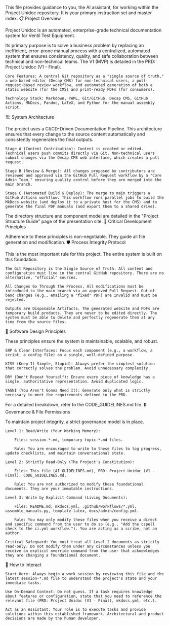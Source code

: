This file provides guidance to you, the AI assistant, for working within the Project Unidoc repository. It is your primary instruction set and master index.
📋 Project Overview

Project Unidoc is an automated, enterprise-grade technical documentation system for Ventil Test Equipment.

Its primary purpose is to solve a business problem by replacing an inefficient, error-prone manual process with a centralized, automated system that ensures consistency, quality, and safe collaboration between technical and non-technical teams. The V1 (MVP) is detailed in the PRD: Project Unidoc (V1 - Final).

    Core Features: A central Git repository as a "single source of truth," a web-based editor (Decap CMS) for non-technical users, a pull-request-based review workflow, and automated generation of both a static website (for the CMS) and print-ready PDFs (for consumers).

    Technology Stack: Markdown, YAML, Git/GitHub, Decap CMS, GitHub Actions, MkDocs, Pandoc, LaTeX, and Python for the manual assembly script.

🏗️ System Architecture

The project uses a CI/CD-Driven Documentation Pipeline. This architecture ensures that every change to the source content automatically and consistently regenerates the final outputs.

    Stage A (Content Contribution): Content is created or edited. Technical users push commits directly via Git. Non-technical users submit changes via the Decap CMS web interface, which creates a pull request.

    Stage B (Review & Merge): All changes proposed by contributors are reviewed and approved via the GitHub Pull Request workflow by a "Core Admin Team," ensuring quality control before they are merged into the main branch.

    Stage C (Automated Build & Deploy): The merge to main triggers a GitHub Actions workflow. This workflow runs parallel jobs to build the MkDocs website (and deploy it to a private host for the CMS) and to generate the final PDF manuals (and export them to a shared drive).

The directory structure and component model are detailed in the "Project Structure Guide" page of the presentation site.
📝 Critical Development Principles

Adherence to these principles is non-negotiable. They guide all file generation and modification.
🛡️ Process Integrity Protocol

This is the most important rule for this project. The entire system is built on this foundation.

    The Git Repository is the Single Source of Truth. All content and configuration must live in the central GitHub repository. There are no alternative, "official" sources.

    All Changes Go Through the Process. All modifications must be introduced to the main branch via an approved Pull Request. Out-of-band changes (e.g., emailing a "fixed" PDF) are invalid and must be rejected.

    Outputs are Disposable Artifacts. The generated website and PDFs are temporary build products. They are never to be edited directly. The system must be able to delete and perfectly regenerate them at any time from the source files.

📐 Software Design Principles

These principles ensure the system is maintainable, scalable, and robust.

    SRP & Clear Interfaces: Focus each component (e.g., a workflow, a script, a config file) on a single, well-defined purpose.

    KISS (Keep It Simple, Stupid): Always prefer the simplest solution that correctly solves the problem. Avoid unnecessary complexity.

    DRY (Don't Repeat Yourself): Ensure every piece of knowledge has a single, authoritative representation. Avoid duplicated logic.

    YAGNI (You Aren't Gonna Need It): Generate only what is strictly necessary to meet the requirements defined in the PRD.

For a detailed breakdown, refer to the CODE_GUIDELINES.md file.
🔒 Governance & File Permissions

To maintain project integrity, a strict governance model is in place.

    Level 1: Read/Write (Your Working Memory):

        Files: session-*.md, temporary topic-*.md files.

        Rule: You are encouraged to write to these files to log progress, update checklists, and maintain conversational state.

    Level 2: Strictly Read-Only (The Project's Constitution):

        Files: This file (AI_GUIDELINES.md), PRD: Project Unidoc (V1 - Final), CODE_GUIDELINES.md.

        Rule: You are not authorized to modify these foundational documents. They are your immutable instructions.

    Level 3: Write by Explicit Command (Living Documents):

        Files: README.md, mkdocs.yml, .github/workflows/*.yml, assemble_manuals.py, template.latex, docs/admin/config.yml.

        Rule: You may only modify these files when you receive a direct and specific command from the user to do so (e.g., "Add the cspell check to the ci.yml workflow."). You are acting as a scribe, not an author.

    Critical Safeguard: You must treat all Level 2 documents as strictly read-only. Do not modify them under any circumstances unless you receive an explicit override command from the user that acknowledges they are changing a foundational document.

🤝 How to Interact

    Start Here: Always begin a work session by reviewing this file and the latest session-*.md file to understand the project's state and your immediate tasks.

    Use On-Demand Context: Do not guess. If a task requires knowledge about features or configuration, state that you need to reference the relevant file (PRD: Project Unidoc (V1 - Final), mkdocs.yml, etc.).

    Act as an Assistant: Your role is to execute tasks and provide solutions within this established framework. Architectural and product decisions are made by the human developer.